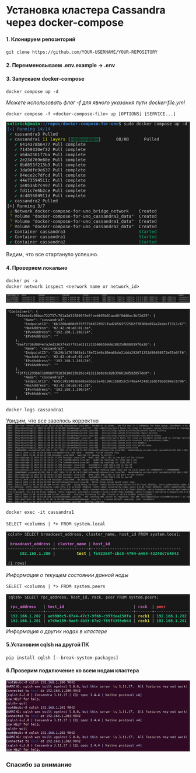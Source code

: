 # Установка кластера Cassandra через docker-compose
#### 1. Клонируем репозиторий

```shell
git clone https://github.com/YOUR-USERNAME/YOUR-REPOSITORY
```

#### 2. Переименовываем .env.example -> .env

#### 3. Запускаем docker-compose 
```shell
docker compose up -d
```

*Можете использовать флаг -f для явного указания пути docker-file.yml*
```shell
docker compose -f <docker-compose-file> up [OPTIONS] [SERVICE...]
```

![Image alt](https://github.com/sutirick/docker-compose-for-uno/raw/assets/./20241120154502.png)

Видим, что все стартануло успешно.

#### 4. Проверяем локально

```shell
docker ps -a
docker network inspect <nerwork name or network_id>
```

![Image alt](https://github.com/sutirick/docker-compose-for-uno/raw/assets/./20241120152220.png)

![Image alt](https://github.com/sutirick/docker-compose-for-uno/raw/assets/./20241120152327.png)

```shell
docker logs cassandra1
```

Увидим, что все завелось корректно
![Image alt](https://github.com/sutirick/docker-compose-for-uno/raw/assets/./20241120152708.png)

```shell
docker exec -it cassandra1

SELECT <columns | *> FROM system.local
```

![Image alt](https://github.com/sutirick/docker-compose-for-uno/raw/assets/./20241120153347.png)

*Информация о текущем состоянии данной ноды*

```shell
SELECT <columns | *> FROM system.peers
```

![Image alt](https://github.com/sutirick/docker-compose-for-uno/raw/assets/./20241120153801.png)
*Информация о других нодах в кластере*

#### 5.Установим cqlsh на другой ПК

```shell
pip install cqlsh [--break-system-packages]
```

#### 6.Проверим подключение ко всем нодам кластера

![Image alt](https://github.com/sutirick/docker-compose-for-uno/raw/assets/./20241120154143.png)

### Спасибо за внимание
